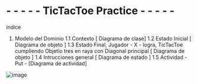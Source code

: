 # - - - - - TicTacToe Practice - - - - -

índice

1. Modelo del Dominio
  1.1 Contexto [ Diagrama de clase]
  1.2 Estado Inicial [ Diagrama de objeto ]
  1.3 Estado Final, Jugador - X - logra, TicTacToe cumpliendo Objetio tres en raya con Diagonal principal [ Diagrama de objeto ]
  1.4 Intrucciones general [ Diagrama de estado ]
  1.5 Actividad - Put - [Diagrama de actividad]
  
![image](https://user-images.githubusercontent.com/46433173/195095346-6291dc39-854e-4c37-bb63-e34966bf3f4f.png)
